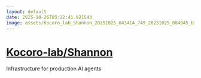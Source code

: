```yaml
---
layout: default
date: 2025-10-26T05:22:41.921543
image: assets/Kocoro_lab_Shannon_20251025_043414_749_20251025_084945_b1a262--20251025T104955941--cropped.png
---
```


# [Kocoro-lab/Shannon](https://github.com/Kocoro-lab/Shannon/)

Infrastructure for production AI agents
